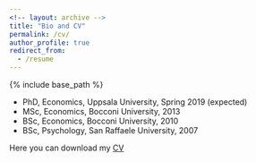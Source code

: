 ```yaml
---
<!-- layout: archive -->
title: "Bio and CV"
permalink: /cv/
author_profile: true
redirect_from:
  - /resume
---
```


{% include base_path %}

* PhD, Economics, Uppsala University, Spring 2019 (expected) 
* MSc, Economics, Bocconi University, 2013
* BSc, Economics, Bocconi University, 2010
* BSc, Psychology, San Raffaele University, 2007

<!-- Here you can download my <span style="text-decoration:underline; color:blue"> [CV](https://www.dropbox.com/s/yyx3p5k8wppu7fg/CV_Lombardi.pdf?dl=0) </span>  -->


Here you can download my [CV](/files/CV_Lombardi.pdf?dl=0)

<!-- My contacts are: ... --> 



